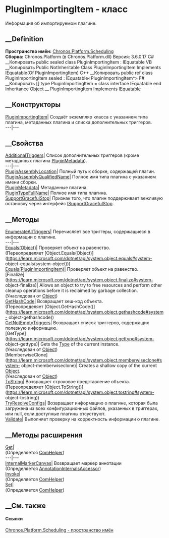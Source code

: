 # PluginImportingItem - класс
Информация об импортируемом плагине.
## __Definition
 **Пространство имён:**
[Chronos.Platform.Scheduling](N_Chronos_Platform_Scheduling.htm)  
 **Сборка:** Chronos.Platform (в Chronos.Platform.dll) Версия: 3.6.0.17
C# __Копировать
     public sealed class PluginImportingItem : IEquatable<PluginImportingItem>
VB __Копировать
     Public NotInheritable Class PluginImportingItem
    	Implements IEquatable(Of PluginImportingItem)
C++ __Копировать
     public ref class PluginImportingItem sealed : IEquatable<PluginImportingItem^>
F# __Копировать
     [<SealedAttribute>]
    type PluginImportingItem = 
        class
            interface IEquatable<PluginImportingItem>
        end
Inheritance
    [Object](https://learn.microsoft.com/dotnet/api/system.object) __ PluginImportingItem
Implements
    [IEquatable](https://learn.microsoft.com/dotnet/api/system.iequatable-1)<PluginImportingItem>
##  __Конструкторы
[PluginImportingItem](M_Chronos_Platform_Scheduling_PluginImportingItem__ctor.htm)|
Создаёт экземпляр класса с указанием типа плагина, метаданных плагина и списка
дополнительных триггеров.  
---|---  
## __Свойства
[AdditionalTriggers](P_Chronos_Platform_Scheduling_PluginImportingItem_AdditionalTriggers.htm)|
Список дополнительных триггеров (кроме метаданных плагина
[PluginMetadata](P_Chronos_Platform_Scheduling_PluginImportingItem_PluginMetadata.htm)).  
---|---  
[PluginAssemblyLocation](P_Chronos_Platform_Scheduling_PluginImportingItem_PluginAssemblyLocation.htm)|
Полный путь к сборке, содержащей плагин.  
[PluginAssemblyQualifiedName](P_Chronos_Platform_Scheduling_PluginImportingItem_PluginAssemblyQualifiedName.htm)|
Полное имя типа плагина с указанием имени сборки.  
[PluginMetadata](P_Chronos_Platform_Scheduling_PluginImportingItem_PluginMetadata.htm)|
Метаданные плагина.  
[PluginTypeFullName](P_Chronos_Platform_Scheduling_PluginImportingItem_PluginTypeFullName.htm)|
Полное имя типа плагина.  
[SupportGracefulStop](P_Chronos_Platform_Scheduling_PluginImportingItem_SupportGracefulStop.htm)|
Признак того, что плагин поддерживает вежливую остановку через интерфейс
[ISupportGracefulStop](T_Chronos_Contracts_ISupportGracefulStop.htm).  
## __Методы
[EnumerateAllTriggers](M_Chronos_Platform_Scheduling_PluginImportingItem_EnumerateAllTriggers.htm)|
Перечисляет все триггеры, содержащиеся в информации о плагине.  
---|---  
[Equals(Object)](M_Chronos_Platform_Scheduling_PluginImportingItem_Equals_1.htm)|
Проверяет объект на равенство.  
(Переопределяет
[Object.Equals(Object)](https://learn.microsoft.com/dotnet/api/system.object.equals#system-
object-equals\(system-object\)))  
[Equals(PluginImportingItem)](M_Chronos_Platform_Scheduling_PluginImportingItem_Equals.htm)|
Проверяет объект на равенство.  
[Finalize](https://learn.microsoft.com/dotnet/api/system.object.finalize#system-
object-finalize)| Allows an object to try to free resources and perform other
cleanup operations before it is reclaimed by garbage collection.  
(Унаследован от
[Object](https://learn.microsoft.com/dotnet/api/system.object))  
[GetHashCode](M_Chronos_Platform_Scheduling_PluginImportingItem_GetHashCode.htm)|
Возвращает хеш-код объекта.  
(Переопределяет
[Object.GetHashCode()](https://learn.microsoft.com/dotnet/api/system.object.gethashcode#system-
object-gethashcode))  
[GetNotEmptyTriggers](M_Chronos_Platform_Scheduling_PluginImportingItem_GetNotEmptyTriggers.htm)|
Возвращает список триггеров, содержащих полезную информацию.  
[GetType](https://learn.microsoft.com/dotnet/api/system.object.gettype#system-
object-gettype)| Gets the
[Type](https://learn.microsoft.com/dotnet/api/system.type) of the current
instance.  
(Унаследован от
[Object](https://learn.microsoft.com/dotnet/api/system.object))  
[MemberwiseClone](https://learn.microsoft.com/dotnet/api/system.object.memberwiseclone#system-
object-memberwiseclone)| Creates a shallow copy of the current
[Object](https://learn.microsoft.com/dotnet/api/system.object).  
(Унаследован от
[Object](https://learn.microsoft.com/dotnet/api/system.object))  
[ToString](M_Chronos_Platform_Scheduling_PluginImportingItem_ToString.htm)|
Возвращает строковое представление объекта.  
(Переопределяет
[Object.ToString()](https://learn.microsoft.com/dotnet/api/system.object.tostring#system-
object-tostring))  
[TryResolveConfigs](M_Chronos_Platform_Scheduling_PluginImportingItem_TryResolveConfigs.htm)|
Возвращает информацию о плагине, которая была загружена из всех
конфигурационных файлов, указанных в триггерах, или null, если доступные
плагины отсуствуют.  
[Validate](M_Chronos_Platform_Scheduling_PluginImportingItem_Validate.htm)|
Выполняет проверку на корректность информации о плагине.  
## __Методы расширения
[Get](M_Tessa_Extensions_Default_Client_EDS_ComHelper_Get.htm)|  
(Определяется
[ComHelper](T_Tessa_Extensions_Default_Client_EDS_ComHelper.htm))  
---|---  
[InternalMarkerCanvas](M_Tessa_UI_Views_Charting_Annotations_AnnotationInternalsAccessor_InternalMarkerCanvas.htm)|
Возвращает маркер аннотации  
(Определяется
[AnnotationInternalsAccessor](T_Tessa_UI_Views_Charting_Annotations_AnnotationInternalsAccessor.htm))  
[Invoke](M_Tessa_Extensions_Default_Client_EDS_ComHelper_Invoke.htm)|  
(Определяется
[ComHelper](T_Tessa_Extensions_Default_Client_EDS_ComHelper.htm))  
[Set](M_Tessa_Extensions_Default_Client_EDS_ComHelper_Set.htm)|  
(Определяется
[ComHelper](T_Tessa_Extensions_Default_Client_EDS_ComHelper.htm))  
##  __См. также
#### Ссылки
[Chronos.Platform.Scheduling - пространство
имён](N_Chronos_Platform_Scheduling.htm)

